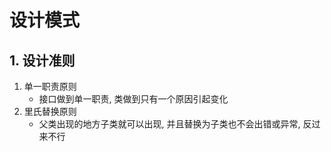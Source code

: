 # 设计模式

## 1. 设计准则

1. 单一职责原则
   - 接口做到单一职责, 类做到只有一个原因引起变化
2. 里氏替换原则
   - 父类出现的地方子类就可以出现, 并且替换为子类也不会出错或异常, 反过来不行

